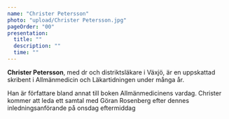 ```yaml
---
name: "Christer Petersson"
photo: "upload/Christer Petersson.jpg"
pageOrder: "00"
presentation:
  title: ""
  description: ""
  time: ""
---
```

**Christer Petersson**, med dr och distriktsläkare i Växjö, är en uppskattad skribent i Allmänmedicin och Läkartidningen under många år. 

Han är författare bland annat till boken Allmänmedicinens vardag.  Christer kommer att leda ett samtal med Göran Rosenberg efter dennes inledningsanförande på onsdag eftermiddag